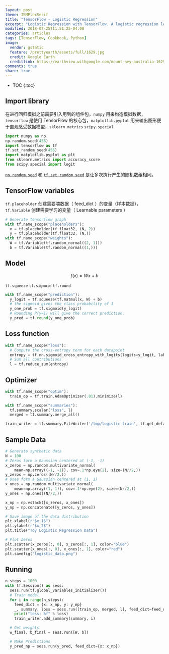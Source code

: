 ```yaml
---
layout: post
theme: IBMPlexSerif
title: "TensorFlow - Logistic Regression"
excerpt: "Logistic Regression with TensorFlow. A logistic regression learning algorithm example using TensorFlow library."
modified: 2018-07-25T11:51:25-04:00
categories: articles
tags: [TensorFlow, Cookbook, Python]
image:
  vendor: gstatic
  feature: /prettyearth/assets/full/1629.jpg
  credit: Google Earth
  creditlink: https://earthview.withgoogle.com/mount-ney-australia-1629
comments: true
share: true
---
```


* TOC
{:toc}

## Import library

在进行回归模拟之前需要引入用到的组件包，`numpy` 用来构造模拟数据，`tensorflow` 是使用 TensorFlow 的核心包，`matplotlib.pyplot` 用来输出图形便于直观感受数据模型，`sklearn.metrics` `scipy.special`

```python
import numpy as np
np.random.seed(456)
import tensorflow as tf
tf.set_random_seed(456)
import matplotlib.pyplot as plt
from sklearn.metrics import accuracy_score
from scipy.special import logit
```

[`np.random.seed`](https://stackoverflow.com/questions/21494489/what-does-numpy-random-seed0-do) 和 [`tf.set_random_seed`](https://www.tensorflow.org/api_guides/python/constant_op#Random_Tensors) 是让多次执行产生的随机数组相同。

## TensorFlow variables

`tf.placeholder` 创建需要喂数据（ feed_dict ）的变量（样本数据），`tf.Variable` 创建需要学习的变量（ Learnable parameters ）

```python
# Generate tensorflow graph
with tf.name_scope("placeholders"):
  x = tf.placeholder(tf.float32, (N, 2))
  y = tf.placeholder(tf.float32, (N,))
with tf.name_scope("weights"):
  W = tf.Variable(tf.random_normal((2, 1)))
  b = tf.Variable(tf.random_normal((1,)))
```

## Model

$$f(x) = Wx + b$$

`tf.squeeze` `tf.sigmoid` `tf.round`

```python
with tf.name_scope("prediction"):
  y_logit = tf.squeeze(tf.matmul(x, W) + b)
  # the sigmoid gives the class probability of 1
  y_one_prob = tf.sigmoid(y_logit)
  # Rounding P(y=1) will give the correct prediction.
  y_pred = tf.round(y_one_prob)
```

## Loss function

```python
with tf.name_scope("loss"):
  # Compute the cross-entropy term for each datapoint
  entropy = tf.nn.sigmoid_cross_entropy_with_logits(logits=y_logit, labels=y)
  # Sum all contributions
  l = tf.reduce_sum(entropy)
```

## Optimizer

```python
with tf.name_scope("optim"):
  train_op = tf.train.AdamOptimizer(.01).minimize(l)

with tf.name_scope("summaries"):
  tf.summary.scalar("loss", l)
  merged = tf.summary.merge_all()

train_writer = tf.summary.FileWriter('/tmp/logistic-train', tf.get_default_graph())
```

## Sample Data

```python
# Generate synthetic data
N = 100
# Zeros form a Gaussian centered at (-1, -1)
x_zeros = np.random.multivariate_normal(
    mean=np.array((-1, -1)), cov=.1*np.eye(2), size=(N//2,))
y_zeros = np.zeros((N//2,))
# Ones form a Gaussian centered at (1, 1)
x_ones = np.random.multivariate_normal(
    mean=np.array((1, 1)), cov=.1*np.eye(2), size=(N//2,))
y_ones = np.ones((N//2,))

x_np = np.vstack([x_zeros, x_ones])
y_np = np.concatenate([y_zeros, y_ones])

# Save image of the data distribution
plt.xlabel(r"$x_1$")
plt.ylabel(r"$x_2$")
plt.title("Toy Logistic Regression Data")

# Plot Zeros
plt.scatter(x_zeros[:, 0], x_zeros[:, 1], color="blue")
plt.scatter(x_ones[:, 0], x_ones[:, 1], color="red")
plt.savefig("logistic_data.png")
```

## Running

```python
n_steps = 1000
with tf.Session() as sess:
  sess.run(tf.global_variables_initializer())
  # Train model
  for i in range(n_steps):
    feed_dict = {x: x_np, y: y_np}
    _, summary, loss = sess.run([train_op, merged, l], feed_dict=feed_dict)
    print("loss: %f" % loss)
    train_writer.add_summary(summary, i)

  # Get weights
  w_final, b_final = sess.run([W, b])

  # Make Predictions
  y_pred_np = sess.run(y_pred, feed_dict={x: x_np})
```


[tensorboard]:https://www.tensorflow.org/guide/summaries_and_tensorboard

[wiki/Tensor]:https://en.wikipedia.org/wiki/Tensor
[wiki/Scalar]:https://en.wikipedia.org/wiki/Scalar_(mathematics)
[wiki/Euclidean_vector]:https://en.wikipedia.org/wiki/Euclidean_vector
[wiki/Matrix]:https://en.wikipedia.org/wiki/Matrix_(mathematics)
[wiki/Array]:https://en.wikipedia.org/wiki/Array
[wiki/Matrix_multiplication]:https://en.wikipedia.org/wiki/Matrix_multiplication
[wiki/Loss_function]:https://en.wikipedia.org/wiki/Loss_function
[wiki/Mean_squared_error]:https://en.wikipedia.org/wiki/Mean_squared_error
[wiki/Convex_function]:https://en.wikipedia.org/wiki/Convex_function

[wiki/CNN]:https://en.wikipedia.org/wiki/Convolutional_neural_network
